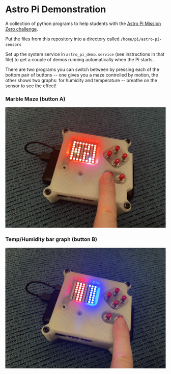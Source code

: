 # Astro Pi Demonstration

A collection of python programs to help students with the [Astro Pi Mission Zero challenge](https://astro-pi.org/mission-zero/).

Put the files from this repository into a directory called `/home/pi/astro-pi-sensors`

Set up the system service in `astro_pi_demo.service` (see instructions in that file) to get a couple of demos
running automatically when the Pi starts.

There are two programs you can switch between by pressing each of the bottom pair of buttons -- one gives you a maze controlled by motion, the other shows two graphs: for humidity and temperature -- breathe on the sensor to see the effect!

### Marble Maze (button A)

![](marble_maze.jpg)

### Temp/Humidity bar graph (button B)

![](humidity_temp_sensor.jpg)
